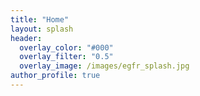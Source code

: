 ```yaml
---
title: "Home"
layout: splash
header:
  overlay_color: "#000"
  overlay_filter: "0.5"
  overlay_image: /images/egfr_splash.jpg
author_profile: true
--- 
```

